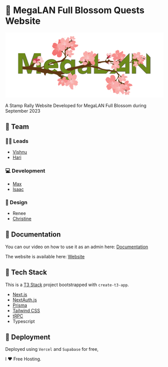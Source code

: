 # 🌸 MegaLAN Full Blossom Quests Website

![logo](public/megalan-logo.png)

A Stamp Rally Website Developed for MegaLAN Full Blossom during September 2023

## 🌼 Team

### 🧑‍💻 Leads

- [Vishnu](https://github.com/VishnuPrateek1)
- [Hari](https://hari-portfolio-ten.vercel.app)

### 💻 Development

- [Max](https://github.com/max8539)
- [Isaac](https://github.com/Gyoumi)

### 🎨 Design

- Renee
- [Christine](https://github.com/Christin322)

## 🍃 Documentation

You can our video on how to use it as an admin here: [Documentation](https://youtu.be/ayUnhIeEo9k)

The website is available here: [Website](https://www.quests.megalan.com.au/)

## 🌺 Tech Stack

This is a [T3 Stack](https://create.t3.gg/) project bootstrapped with `create-t3-app`.

- [Next.js](https://nextjs.org)
- [NextAuth.js](https://next-auth.js.org)
- [Prisma](https://prisma.io)
- [Tailwind CSS](https://tailwindcss.com)
- [tRPC](https://trpc.io)
- Typescript

## 🌄 Deployment

Deployed using `Vercel` and `Supabase` for free,

I ❤️ Free Hosting.
